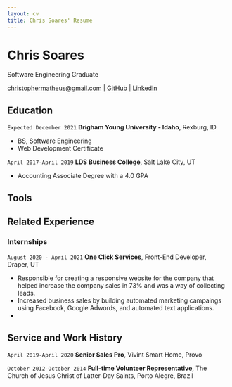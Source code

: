 ```yaml
---
layout: cv
title: Chris Soares' Resume
---
```

# Chris Soares
Software Engineering Graduate

<div id="webaddress">
<a href="christophermatheus@gmail.com">christophermatheus@gmail.com</a>
| <a href="https://github.com/chrissoares26">GitHub</a>
| <a href="https://www.linkedin.com/in/chrissoares26/">LinkedIn</a>
</div>

<!-- https://www.monique.tech/the-art-of-markdown -->

## Education

`Expected December 2021`
__Brigham Young University - Idaho__, Rexburg, ID

- BS, Software Engineering
- Web Development Certificate

`April 2017-April 2019`
__LDS Business College__, Salt Lake City, UT

- Accounting Associate Degree with a 4.0 GPA

## Tools


## Related Experience

### Internships

`August 2020 - April 2021`
__One Click Services__, Front-End Developer, Draper, UT

- Responsible for creating a responsive website for the company that helped increase the company sales in 73% and was a way of collecting leads.
- Increased business sales by building automated marketing campaings using Facebook, Google Adwords, and automated text applications.
- 


## Service and Work History

`April 2019-April 2020`
__Senior Sales Pro__, Vivint Smart Home, Provo


`October 2012-October 2014`
__Full-time Volunteer Representative__, The Church of Jesus Christ of Latter-Day Saints, Porto Alegre, Brazil



<!-- ### Footer

Last updated: Apr 2021 -->


